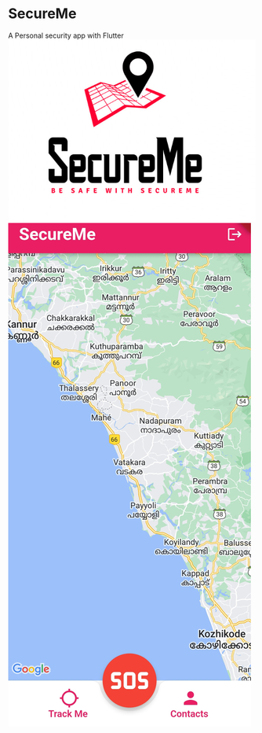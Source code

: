# SecureMe

A Personal security app with Flutter
![Screenshots](/DOCS/firstpage.jpg)
![](/DOCS/homepage.jpg)

